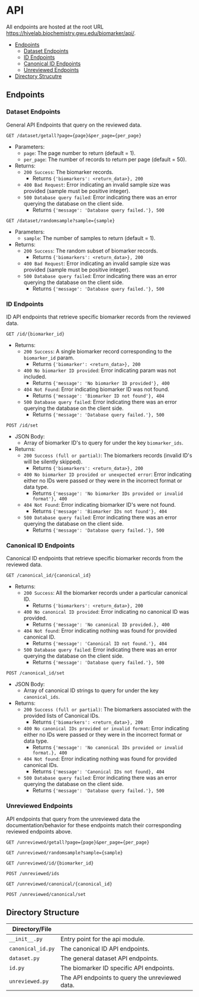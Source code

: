 # API 

All endpoints are hosted at the root URL https://hivelab.biochemistry.gwu.edu/biomarker/api/.

- [Endpoints](#endpoints)
    - [Dataset Endpoints](#dataset-endpoints)
    - [ID Endpoints](#id-endpoints)
    - [Canonical ID Endpoints](#canonical-id-endpoints)
    - [Unreviewed Endpoints](#unreviewed-endpoints)
- [Directory Strucutre](#directory-structure)

## Endpoints 

### Dataset Endpoints 

General API Endpoints that query on the reviewed data. 

`GET /dataset/getall?page={page}&per_page={per_page}`
- Parameters:
    - `page`: The page number to return (default = 1).
    - `per_page`: The number of records to return per page (default = 50).
- Returns:
    - `200 Success`: The biomarker records. 
        - Returns `{'biomarkers': <return_data>}, 200`
    - `400 Bad Request`: Error indicating an invalid sample size was provided (sample must be positive integer). 
    - `500 Database query failed`: Error indicating there was an error querying the database on the client side.
        - Returns `{'message': 'Database query failed.'}, 500`
  
`GET /dataset/randomsample?sample={sample}`
- Parameters:
    - `sample`: The number of samples to return (default = 1).
- Returns:
    - `200 Success`: The random subset of biomarker records.
        - Returns `{'biomarkers': <return_data>}, 200`
    - `400 Bad Request`: Error indicating an invalid sample size was provided (sample must be positive integer). 
    - `500 Database query failed`: Error indicating there was an error querying the database on the client side.
        - Returns `{'message': 'Database query failed.'}, 500`

### ID Endpoints 

ID API endpoints that retrieve specific biomarker records from the reviewed data.

`GET /id/{biomarker_id}`  
- Returns: 
    - `200 Success`: A single biomarker record corresponding to the `biomarker_id` param. 
        - Returns `{'biomarker': <return_data>}, 200`
    - `400 No biomarker ID provided`: Error indicating param was not included. 
        - Returns `{'message': 'No biomarker ID provided'}, 400`
    - `404 Not Found`: Error indicating biomarker ID was not found. 
        - Returns `{'message': 'Biomarker ID not found'}, 404`
    - `500 Database query failed`: Error indicating there was an error querying the database on the client side.
        - Returns `{'message': 'Database query failed.'}, 500`

`POST /id/set`
- JSON Body:
    - Array of biomarker ID's to query for under the key `biomarker_ids`. 
- Returns: 
    - `200 Success (full or partial)`: The biomarkers records (invalid ID's will be silently skipped).
        - Returns `{'biomarkers': <return_data>}, 200`
    - `400 No biomarker ID provided or unexpected error`: Error indicating either no IDs were passed or they were in the incorrect format or data type. 
        - Returns `{'message': 'No biomarker IDs provided or invalid format'}, 400`
    - `404 Not Found`: Error indicating biomarker ID's were not found. 
        - Returns `{'message': 'Biomarker IDs not found'}, 404`
    - `500 Database query failed`: Error indicating there was an error querying the database on the client side.
        - Returns `{'message': 'Database query failed.'}, 500`

### Canonical ID Endpoints

Canonical ID endpoints that retrieve specific biomarker records from the reviewed data.

`GET /canonical_id/{canonical_id}`
- Returns:
    - `200 Success`: All the biomarker records under a particular canonical ID.
        - Returns `{'biomarkers': <return_data>}, 200`
    - `400 No canonical ID provided`: Error indicating no canonical ID was provided.
        - Returns `{'message': 'No canonical ID provided.}, 400`
    - `404 Not found`: Error indicating nothing was found for provided canonical ID.
        - Returns `{'message': 'Canonical ID not found.'}, 404`
    - `500 Database query failed`: Error indicating there was an error querying the database on the client side.
        - Returns `{'message': 'Database query failed.'}, 500`

`POST /canonical_id/set`
- JSON Body: 
    - Array of canonical ID strings to query for under the key `canonical_ids`.
- Returns:
    - `200 Success (full or partial)`: The biomarkers associated with the provided lists of Canonical IDs.
        - Returns `{'biomarkers': <return_data>}, 200`
    - `400 No canonical IDs provided or invalid format`: Error indicating either no IDs were passed or they were in the incorrect format or data type.
        - Returns `{'message': 'No canonical IDs provided or invalid format.}, 400`
    - `404 Not found`: Error indicating nothing was found for provided canonical IDs.
        - Returns `{'message': 'Canonical IDs not found}, 404`
    - `500 Database query failed`: Error indicating there was an error querying the database on the client side.
        - Returns `{'message': 'Database query failed.'}, 500`

### Unreviewed Endpoints

API endpoints that query from the unreviewed data the documentation/behavior for these endpoints match their corresponding reviewed endpoints above. 

`GET /unreviewed/getall?page={page}&per_page={per_page}`  

`GET /unreviewed/randomsample?sample={sample}`  

`GET /unreviewed/id/{biomarker_id}`  

`POST /unreviewed/ids`  

`GET /unreviewed/canonical/{canonical_id}`  

`POST /unreviewed/canonical/set`

## Directory Structure 

| Directory/File                |                                                                   |
|-------------------------------|-------------------------------------------------------------------|
| `__init__.py`                 | Entry point for the api module.                                   |
| `canonical_id.py`             | The canonical ID API endpoints. |
| `dataset.py`                  | The general dataset API endpoints.          | 
| `id.py`                       | The biomarker ID specific API endpoints.     |
| `unreviewed.py`               | The API endpoints to query the unreviewed data. |

